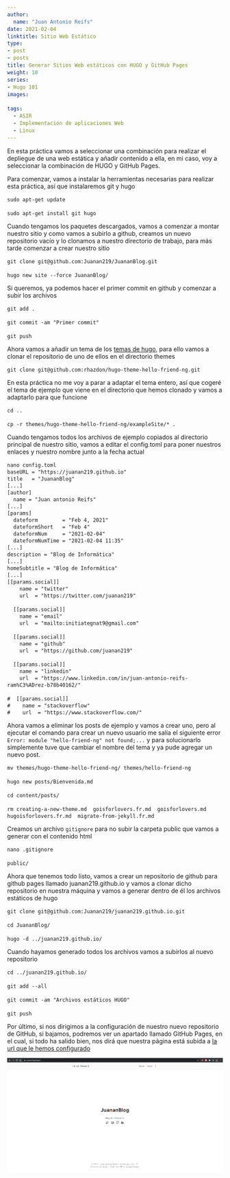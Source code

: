 ```yaml
---
author:
  name: "Juan Antonio Reifs"
date: 2021-02-04
linktitle: Sitio Web Estático
type:
- post
- posts
title: Generar Sitios Web estáticos con HUGO y GitHub Pages
weight: 10
series:
- Hugo 101
images:

tags:
  - ASIR
  - Implementación de aplicaciones Web
  - Linux
---
```


En esta práctica vamos a seleccionar una combinación para realizar el depliegue de una web estática y añadir contenido a ella, en mi caso, voy a seleccionar la combinación de HUGO y GitHub Pages.

Para comenzar, vamos a instalar la herramientas necesarias para realizar esta práctica, así que instalaremos git y hugo
```
sudo apt-get update

sudo apt-get install git hugo
```

Cuando tengamos los paquetes descargados, vamos a comenzar a montar nuestro sitio y como vamos a subirlo a github, creamos un nuevo repositorio vacío y lo clonamos a nuestro directorio de trabajo, para más tarde comenzar a crear nuestro sitio
```
git clone git@github.com:Juanan219/JuananBlog.git

hugo new site --force JuananBlog/
```

Si queremos, ya podemos hacer el primer commit en github y comenzar a subir los archivos
```
git add .

git commit -am "Primer commit"

git push
```

Ahora vamos a añadir un tema de los [temas de hugo](https://themes.gohugo.io/), para ello vamos a clonar el repositorio de uno de ellos en el directorio themes
```
git clone git@github.com:rhazdon/hugo-theme-hello-friend-ng.git
```

En esta práctica no me voy a parar a adaptar el tema entero, así que cogeré el tema de ejemplo que viene en el directorio que hemos clonado y vamos a adaptarlo para que funcione
```
cd ..

cp -r themes/hugo-theme-hello-friend-ng/exampleSite/* .
```

Cuando tengamos todos los archivos de ejemplo copiados al directorio principal de nuestro sitio, vamos a editar el config.toml para poner nuestros enlaces y nuestro nombre junto a la fecha actual
```
nano config.toml
baseURL = "https://juanan219.github.io"
title   = "JuananBlog"
[...]
[author]
  name = "Juan antonio Reifs"
[...]
[params]
  dateform        = "Feb 4, 2021"
  dateformShort   = "Feb 4"
  dateformNum     = "2021-02-04"
  dateformNumTime = "2021-02-04 11:35"
[...]
description = "Blog de Informática"
[...]
homeSubtitle = "Blog de Informática"
[...]
[[params.social]]
    name = "twitter"
    url  = "https://twitter.com/juanan219"

  [[params.social]]
    name = "email"
    url  = "mailto:initiategnat9@gmail.com"

  [[params.social]]
    name = "github"
    url  = "https://github.com/juanan219"

  [[params.social]]
    name = "linkedin"
    url  = "https://www.linkedin.com/in/juan-antonio-reifs-ram%C3%ADrez-b78b40162/"

#  [[params.social]]
#    name = "stackoverflow"
#    url  = "https://www.stackoverflow.com/"
```

Ahora vamos a eliminar los posts de ejemplo y vamos a crear uno, pero al ejecutar el comando para crear un nuevo usuario me salía el siguiente error `Error: module "hello-friend-ng" not found;...` y para solucionarlo simplemente tuve que cambiar el nombre del tema y ya pude agregar un nuevo post.
```
mv themes/hugo-theme-hello-friend-ng/ themes/hello-friend-ng

hugo new posts/Bienvenida.md

cd content/posts/

rm creating-a-new-theme.md  goisforlovers.fr.md  goisforlovers.md  hugoisforlovers.fr.md  migrate-from-jekyll.fr.md
```

Creamos un archivo `gitignore` para no subir la carpeta public que vamos a generar con el contenido html
```
nano .gitignore

public/
```

Ahora que tenemos todo listo, vamos a crear un repositorio de github para github pages llamado juanan219.github.io y vamos a clonar dicho repositorio en nuestra máquina y vamos a generar dentro de él los archivos estáticos de hugo
```
git clone git@github.com:Juanan219/juanan219.github.io.git

cd JuananBlog/

hugo -d ../juanan219.github.io/
```

Cuando hayamos generado todos los archivos vamos a subirlos al nuevo repositorio
```
cd ../juanan219.github.io/

git add --all

git commit -am "Archivos estáticos HUGO"

git push
```

Por último, si nos dirigimos a la configuración de nuestro nuevo repositorio de GitHub, si bajamos, podremos ver un apartado llamado GitHub Pages, en el cual, si todo ha salido bien, nos dirá que nuestra página está subida a [la url que le hemos configurado](https://juanan219.github.io/)

![Captura 1](/imagenes/web_estatica/1.PNG)
